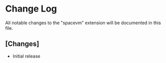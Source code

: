 # Change Log
All notable changes to the "spacevm" extension will be documented in this file.

## [Changes]
- Initial release